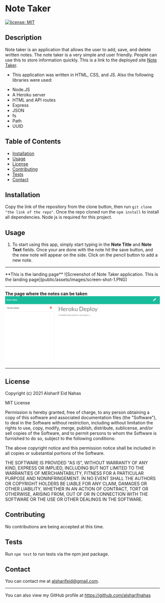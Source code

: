 # Note Taker

[![license: MIT](https://img.shields.io/badge/License-MIT-yellow.svg)](https://opensource.org/licenses/MIT)

## Description

Note taker is an application that allows the user to add, save, and delete written notes. The note taker is a very simple and user friendly. People can use this to store information quickly. This is a link to the deployed site [Note Taker](https://agile-bastion-68639.herokuapp.com/).

- This application was written in HTML, CSS, and JS. Also the following libraries were used:

* Node.JS
* A Heroku server
* HTML and API routes
* Express
* JSON
* fs
* Path
* UUID

## Table of Contents

- [Installation](#installation)
- [Usage](#usage)
- [License](#license)
- [Contributing](#contributing)
- [Tests](#tests)
- [Contact](#contact)

## Installation

Copy the link of the repository from the clone button, then run `git clone "the link of the repo"`. Once the repo cloned run the `npm install` to install all dependencies. Node js is required for this project.

## Usage

1. To start using this app, simply start typing in the **Note Title** and **Note Text** fields. Once your are done with the note hit the save button, and the new note will appear on the side. Click on the pencil button to add a new note.

<hr>
**This is the landing page**
![Screenshot of Note Taker application. This is the landing page](public/assets/images/screen-shot-1.PNG)
<hr>

**The page where the notes can be taken**
![The page where the notes can be taken](public/assets/images/screen-shot-2.PNG)

<hr>

## License

Copyright (c) 2021 Alsharif Eid Nahas

MIT License

Permission is hereby granted, free of charge, to any person obtaining a copy
of this software and associated documentation files (the "Software"), to deal
in the Software without restriction, including without limitation the rights
to use, copy, modify, merge, publish, distribute, sublicense, and/or sell
copies of the Software, and to permit persons to whom the Software is
furnished to do so, subject to the following conditions:

The above copyright notice and this permission notice shall be included in all
copies or substantial portions of the Software.

THE SOFTWARE IS PROVIDED "AS IS", WITHOUT WARRANTY OF ANY KIND, EXPRESS OR
IMPLIED, INCLUDING BUT NOT LIMITED TO THE WARRANTIES OF MERCHANTABILITY,
FITNESS FOR A PARTICULAR PURPOSE AND NONINFRINGEMENT. IN NO EVENT SHALL THE
AUTHORS OR COPYRIGHT HOLDERS BE LIABLE FOR ANY CLAIM, DAMAGES OR OTHER
LIABILITY, WHETHER IN AN ACTION OF CONTRACT, TORT OR OTHERWISE, ARISING FROM,
OUT OF OR IN CONNECTION WITH THE SOFTWARE OR THE USE OR OTHER DEALINGS IN THE
SOFTWARE.

## Contributing

No contributions are being accepted at this time.

## Tests

Run `npm test` to run tests via the npm jest package.

## Contact

You can contact me at alsharifeid@gmail.com. <hr>
You can also view my GitHub profile at https://github.com/alsharifnahas
